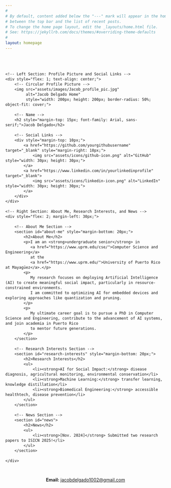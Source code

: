 ```yaml
---
#
# By default, content added below the "---" mark will appear in the home page
# between the top bar and the list of recent posts.
# To change the home page layout, edit the _layouts/home.html file.
# See: https://jekyllrb.com/docs/themes/#overriding-theme-defaults
#
layout: homepage
---
```


<!-- Main container for homepage content -->
<div style="display: flex; flex-direction: row; align-items: flex-start; justify-content: center; margin-top: 50px;">

    <!-- Left Section: Profile Picture and Social Links -->
    <div style="flex: 1; text-align: center;">
        <!-- Circular Profile Picture -->
        <img src="assets/images/Jacob_profile_pic.jpg" 
             alt="Jacob Delgado Home" 
             style="width: 200px; height: 200px; border-radius: 50%; object-fit: cover;">

        <!-- Name -->
        <h2 style="margin-top: 15px; font-family: Arial, sans-serif;">Jacob Delgado</h2>

        <!-- Social Links -->
        <div style="margin-top: 10px;">
            <a href="https://github.com/yourgithubusername" target="_blank" style="margin-right: 10px;">
                <img src="assets/icons/github-icon.png" alt="GitHub" style="width: 30px; height: 30px;">
            </a>
            <a href="https://www.linkedin.com/in/yourlinkedinprofile" target="_blank">
                <img src="assets/icons/linkedin-icon.png" alt="LinkedIn" style="width: 30px; height: 30px;">
            </a>
        </div>
    </div>

    <!-- Right Section: About Me, Research Interests, and News -->
    <div style="flex: 2; margin-left: 30px;">

        <!-- About Me Section -->
        <section id="about-me" style="margin-bottom: 20px;">
            <h2>About Me</h2>
            <p>I am an <strong>undergraduate senior</strong> in 
               <a href="https://www.uprm.edu/cse/">Computer Science and Engineering</a> 
               at the 
               <a href="https://www.uprm.edu/">University of Puerto Rico at Mayagüez</a>.</p>
            <p>
               My research focuses on deploying Artificial Intelligence (AI) to create meaningful social impact, particularly in resource-constrained environments. 
               I am committed to optimizing AI for embedded devices and exploring approaches like quantization and pruning.
            </p>
            <p>
               My ultimate career goal is to pursue a PhD in Computer Science and Engineering, contribute to the advancement of AI systems, and join academia in Puerto Rico 
               to mentor future generations.
            </p>
        </section>

        <!-- Research Interests Section -->
        <section id="research-interests" style="margin-bottom: 20px;">
            <h2>Research Interests</h2>
            <ul>
                <li><strong>AI for Social Impact:</strong> disease diagnosis, agricultural monitoring, environmental conservation</li>
                <li><strong>Machine Learning:</strong> transfer learning, knowledge distillation</li>
                <li><strong>Biomedical Engineering:</strong> accessible healthtech, disease prevention</li>
            </ul>
        </section>

        <!-- News Section -->
        <section id="news">
            <h2>News</h2>
            <ul>
                <li><strong>[Nov. 2024]</strong> Submitted two research papers to ISICN 2025!</li>
            </ul>
        </section>

    </div>
</div>

<!-- Footer: Contact Information -->
<footer style="margin-top: 30px; text-align: center;">
    <p><strong>Email:</strong> <a href="mailto:jacobdelgado1002@gmail.com">jacobdelgado1002@gmail.com</a></p>
</footer>

